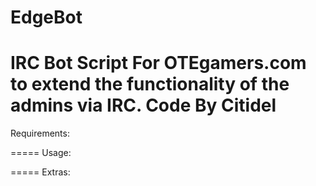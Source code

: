 EdgeBot
=======
IRC Bot Script For OTEgamers.com to extend the functionality of the admins via IRC.
  Code By Citidel
=======
Requirements:


=====
Usage:


=====
Extras:
